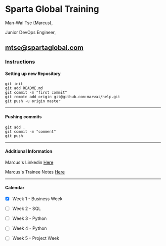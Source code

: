 # Sparta Global Training 

Man-Wai Tse (Marcus), 

Junior DevOps Engineer,

[mtse@spartaglobal.com](mailto:mtse@spartaglobal.com)
---
### Instructions

#### Setting up new Repository 
```
git init
git add README.md
git commit -m "first commit"
git remote add origin git@github.com:marwai/help.git
git push -u origin master
```
___
#### Pushing commits

```
git add .
git commit -m "comment"
git push
```
___

#### Additional Information
Marcus's Linkedin [Here](https://www.linkedin.com/in/man-wai-tse-96mt/)

Marcus's Trainee Notes [Here](https://github.com/marwai/DevOps/tree/master/DevOps)
___

#### Calendar 
- [x] Week 1 - Business Week
- [ ] Week 2 - SQL
- [ ] Week 3 - Python  
- [ ] Week 4 - Python 
- [ ] Week 5 - Project Week

